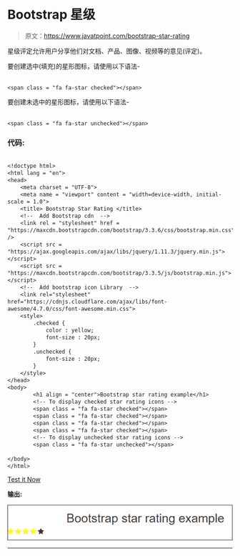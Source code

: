 # Bootstrap 星级

> 原文：<https://www.javatpoint.com/bootstrap-star-rating>

星级评定允许用户分享他们对文档、产品、图像、视频等的意见(评定)。

要创建选中(填充)的星形图标，请使用以下语法-

```

<span class = "fa fa-star checked"></span>

```

要创建未选中的星形图标，请使用以下语法-

```

<span class = "fa fa-star unchecked"></span>

```

### 代码:

```

<!doctype html>
<html lang = "en">
<head>
    <meta charset = "UTF-8">
    <meta name = "viewport" content = "width=device-width, initial-scale = 1.0">
    <title> Bootstrap Star Rating </title>
    <!--  Add Bootstrap cdn  -->
    <link rel = "stylesheet" href = "https://maxcdn.bootstrapcdn.com/bootstrap/3.3.6/css/bootstrap.min.css" />
    <script src = "https://ajax.googleapis.com/ajax/libs/jquery/1.11.3/jquery.min.js"></script>
    <script src = "https://maxcdn.bootstrapcdn.com/bootstrap/3.3.5/js/bootstrap.min.js"></script>
    <!--  Add bootstrap icon Library  -->
    <link rel="stylesheet" href="https://cdnjs.cloudflare.com/ajax/libs/font-awesome/4.7.0/css/font-awesome.min.css">
    <style>
        .checked {
            color : yellow;
            font-size : 20px;
        }
        .unchecked {
            font-size : 20px;
        }
    </style>
</head>
<body>
        <h1 align = "center">Bootstrap star rating example</h1>
        <!-- To display checked star rating icons -->
        <span class = "fa fa-star checked"></span>
        <span class = "fa fa-star checked"></span>
        <span class = "fa fa-star checked"></span>
        <span class = "fa fa-star checked"></span>
        <!-- To display unchecked star rating icons -->
        <span class = "fa fa-star unchecked"></span>

</body>
</html>

```

[Test it Now](https://www.javatpoint.com/oprweb/test.jsp?filename=Bootstrapstarrating)

**输出:**

![Bootstrap star rating](img/f4bc0ae262db6bc6f06f3c8d89f71673.png)

* * *